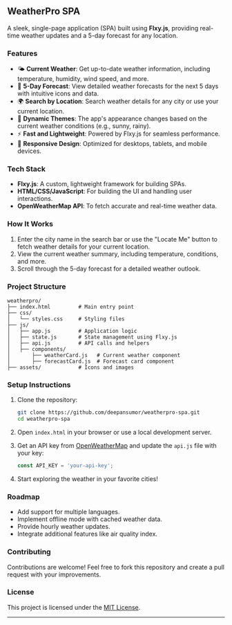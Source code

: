 ## **WeatherPro SPA**

A sleek, single-page application (SPA) built using **Flxy.js**, providing real-time weather updates and a 5-day forecast for any location. 

### **Features**
- 🌤 **Current Weather**: Get up-to-date weather information, including temperature, humidity, wind speed, and more.
- 📅 **5-Day Forecast**: View detailed weather forecasts for the next 5 days with intuitive icons and data.
- 🌍 **Search by Location**: Search weather details for any city or use your current location.
- 🎨 **Dynamic Themes**: The app's appearance changes based on the current weather conditions (e.g., sunny, rainy).
- ⚡ **Fast and Lightweight**: Powered by Flxy.js for seamless performance.
- 📱 **Responsive Design**: Optimized for desktops, tablets, and mobile devices.

### **Tech Stack**
- **Flxy.js**: A custom, lightweight framework for building SPAs.
- **HTML/CSS/JavaScript**: For building the UI and handling user interactions.
- **OpenWeatherMap API**: To fetch accurate and real-time weather data.

### **How It Works**
1. Enter the city name in the search bar or use the "Locate Me" button to fetch weather details for your current location.
2. View the current weather summary, including temperature, conditions, and more.
3. Scroll through the 5-day forecast for a detailed weather outlook.

### **Project Structure**
```
weatherpro/
├── index.html         # Main entry point
├── css/
│   └── styles.css     # Styling files
├── js/
│   ├── app.js         # Application logic
│   ├── state.js       # State management using Flxy.js
│   ├── api.js         # API calls and helpers
│   ├── components/
│       ├── weatherCard.js   # Current weather component
│       ├── forecastCard.js  # Forecast card component
├── assets/            # Icons and images
```

### **Setup Instructions**
1. Clone the repository:
   ```bash
   git clone https://github.com/deepansumor/weatherpro-spa.git
   cd weatherpro-spa
   ```
2. Open `index.html` in your browser or use a local development server.

3. Get an API key from [OpenWeatherMap](https://openweathermap.org/api) and update the `api.js` file with your key:
   ```javascript
   const API_KEY = 'your-api-key';
   ```

4. Start exploring the weather in your favorite cities!

### **Roadmap**
- Add support for multiple languages.
- Implement offline mode with cached weather data.
- Provide hourly weather updates.
- Integrate additional features like air quality index.

### **Contributing**
Contributions are welcome! Feel free to fork this repository and create a pull request with your improvements.

### **License**
This project is licensed under the [MIT License](LICENSE).

---